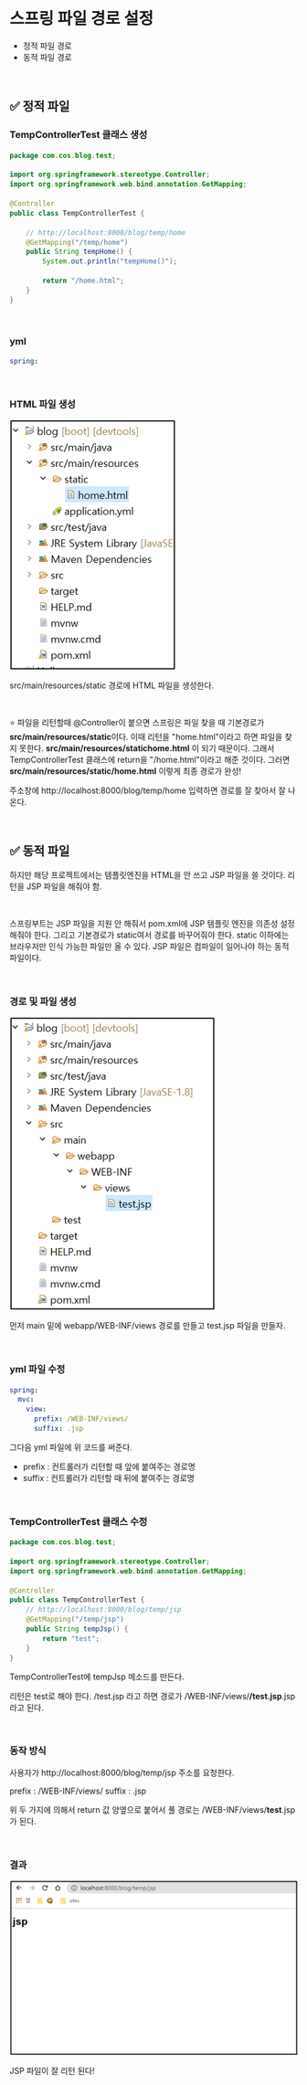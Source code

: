 # 스프링 파일 경로 설정

- 정적 파일 경로
- 동적 파일 경로

<br>

## ✅ 정적 파일

### TempControllerTest 클래스 생성

```java
package com.cos.blog.test;

import org.springframework.stereotype.Controller;
import org.springframework.web.bind.annotation.GetMapping;

@Controller
public class TempControllerTest {

	// http://localhost:8000/blog/temp/home
	@GetMapping("/temp/home")
	public String tempHome() {
		System.out.println("tempHome()");
		
		return "/home.html";
	}
}
```

<br>

### yml

```yaml
spring:
```

<br>

### HTML 파일 생성

![01](img/10/01.png)

src/main/resources/static 경로에 HTML 파일을 생성한다. 

<br>

⭐ 파일을 리턴할때 @Controller이 붙으면 스프링은 파일 찾을 때 기본경로가 **src/main/resources/static**이다. 이때 리턴을 "home.html"이라고 하면 파일을 찾지 못한다. **src/main/resources/statichome.html** 이 되기 때문이다. 그래서 TempControllerTest 클래스에 return을 "/home.html"이라고 해준 것이다. 그러면**src/main/resources/static/home.html** 이렇게 최종 경로가 완성!

주소창에 http://localhost:8000/blog/temp/home 입력하면 경로를 잘 찾아서 잘 나온다.

<br>

## ✅ 동적 파일

하지만 해당 프로젝트에서는 템플릿엔진을 HTML을 안 쓰고 JSP 파일을 쓸 것이다. 리턴을 JSP 파일을 해줘야 함.

<br>

스프링부트는 JSP 파일을 지원 안 해줘서 pom.xml에 JSP 템플릿 엔진을 의존성 설정해줘야 한다. 그리고 기본경로가 static여서 경로를 바꾸어줘야 한다. static 이하에는 브라우저만 인식 가능한 파일만 올 수 있다. JSP 파일은 컴파일이 일어나야 하는 동적 파일이다. 

 <br>

### 경로 및 파일 생성

![02](img/10/02.png)

먼저 main 밑에 webapp/WEB-INF/views 경로를 만들고 test.jsp 파일을 만들자.

 <br>

### yml 파일 수정

```yaml
spring:
  mvc:
    view:
      prefix: /WEB-INF/views/
      suffix: .jsp
```

그다음 yml 파일에 위 코드를 써준다.

- prefix : 컨트롤러가 리턴할 때 앞에 붙여주는 경로명
- suffix : 컨트롤러가 리턴할 때 뒤에 붙여주는 경로명

 <br>

### TempControllerTest 클래스 수정

```java
package com.cos.blog.test;

import org.springframework.stereotype.Controller;
import org.springframework.web.bind.annotation.GetMapping;

@Controller
public class TempControllerTest {
	// http://localhost:8000/blog/temp/jsp
	@GetMapping("/temp/jsp")
	public String tempJsp() {
		return "test";
	}	
}
```

TempControllerTest에 tempJsp 메소드를 만든다. 

리턴은 test로 해야 한다. /test.jsp 라고 하면 경로가 /WEB-INF/views/**/test.jsp**.jsp 라고 된다.

 <br>

### 동작 방식

사용자가 http://localhost:8000/blog/temp/jsp 주소를 요청한다.

prefix : /WEB-INF/views/
suffix : .jsp

위 두 가지에 의해서 return 값 양옆으로 붙어서 풀 경로는 /WEB-INF/views/**test**.jsp가 된다.

 <br>

### 결과

![03](img/10/03.png)

JSP 파일이 잘 리턴 된다!

